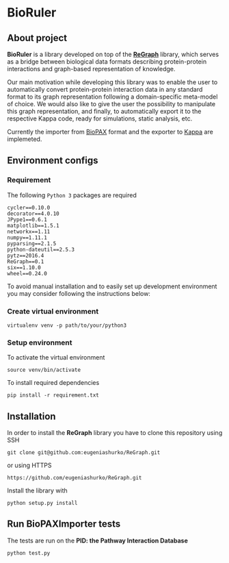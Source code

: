 # BioRuler

## About project

**BioRuler** is a library developed on top of the [**ReGraph**](https://github.com/Kappa-Dev/ReGraph) library, which serves as a bridge between biological data formats describing protein-protein interactions and graph-based representation of knowledge.

Our main motivation while developing this library was to enable the user to automatically convert protein-protein interaction data in any standard format to its graph representation following a domain-specific meta-model of choice. We would also like to give the user the possibility to manipulate this graph representation, and finally, to automatically export it to the respective Kappa code, ready for simulations, static analysis, etc.

Currently the importer from [BioPAX](http://biopax.org/) format and the exporter to [Kappa](http://dev.executableknowledge.org/) are implemeted.

## Environment configs 

### Requirement

The following `Python 3` packages are required

```
cycler==0.10.0
decorator==4.0.10
JPype1==0.6.1
matplotlib==1.5.1
networkx==1.11
numpy==1.11.1
pyparsing==2.1.5
python-dateutil==2.5.3
pytz==2016.4
ReGraph==0.1
six==1.10.0
wheel==0.24.0
```

To avoid manual installation and to easily set up development environment you may consider following the instructions below:

### Create virtual environment

```
virtualenv venv -p path/to/your/python3
```

### Setup environment

To activate the virtual environment
```
source venv/bin/activate
```

To install required dependencies
```
pip install -r requirement.txt
```

## Installation

In order to install the **ReGraph** library you have to clone this repository using SSH
```
git clone git@github.com:eugeniashurko/ReGraph.git
```
or using HTTPS
```
https://github.com/eugeniashurko/ReGraph.git
```
Install the library with
```
python setup.py install
```

## Run BioPAXImporter tests

The tests are run on the **PID: the Pathway Interaction Database**

```
python test.py
```
